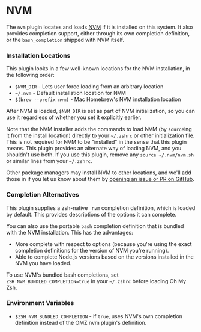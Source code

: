 # NVM

The `nvm` plugin locates and loads [NVM](https://github.com/creationix/nvm) if it is installed on this system. It also provides completion support, either through its own completion definition, or the `bash_completion` shipped with NVM itself.

### Installation Locations

This plugin looks in a few well-known locations for the NVM installation, in the following order:

* `$NVM_DIR` - Lets user force loading from an arbitrary location
* `~/.nvm` - Default installation location for NVM
* `$(brew --prefix nvm)` - Mac Homebrew's NVM installation location

After NVM is loaded, `$NVM_DIR` is set as part of NVM initialization, so you can use it regardless of whether you set it explicitly earlier.

Note that the NVM installer adds the commands to load NVM (by `source`ing it from the install location) directly to your `~/.zshrc` or other initialization file. This is not required for NVM to be "installed" in the sense that this plugin means. This plugin provides an alternate way of loading NVM, and you shouldn't use both. If you use this plugin, remove any `source ~/.nvm/nvm.sh` or similar lines from your `~/.zshrc`.

Other package managers may install NVM to other locations, and we'll add those in if you let us know about them by [opening an issue or PR on GitHub](https://github.com/robbyrussell/oh-my-zsh/issues/new).

### Completion Alternatives

This plugin supplies a zsh-native `_nvm` completion definition, which is loaded by default. This provides descriptions of the options it can complete.

You can also use the portable `bash` completion definition that is bundled with the NVM installation. This has the advantages:
* More complete with respect to options (because you're using the exact completion definitions for the version of NVM you're running).
* Able to complete Node.js versions based on the versions installed in the NVM you have loaded.

To use NVM's bundled bash completions, set `ZSH_NVM_BUNDLED_COMPLETION=true` in your `~/.zshrc` before loading Oh My Zsh.

### Environment Variables

* `$ZSH_NVM_BUNDLED_COMPLETION` - if `true`, uses NVM's own completion definition instead of the OMZ nvm plugin's definition.
